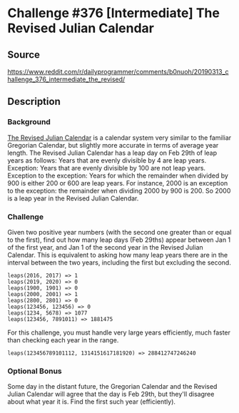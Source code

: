 # Challenge #376 [Intermediate] The Revised Julian Calendar

## Source

https://www.reddit.com/r/dailyprogrammer/comments/b0nuoh/20190313_challenge_376_intermediate_the_revised/

## Description

### Background

[The Revised Julian Calendar](https://www.timeanddate.com/calendar/revised-julian-calendar.html) is a calendar system very similar to the familiar Gregorian Calendar, but slightly more accurate in terms of average year length. The Revised Julian Calendar has a leap day on Feb 29th of leap years as follows:
Years that are evenly divisible by 4 are leap years.
Exception: Years that are evenly divisible by 100 are not leap years.
Exception to the exception: Years for which the remainder when divided by 900 is either 200 or 600 are leap years.
For instance, 2000 is an exception to the exception: the remainder when dividing 2000 by 900 is 200. So 2000 is a leap year in the Revised Julian Calendar.

### Challenge

Given two positive year numbers (with the second one greater than or equal to the first), find out how many leap days (Feb 29ths) appear between Jan 1 of the first year, and Jan 1 of the second year in the Revised Julian Calendar. This is equivalent to asking how many leap years there are in the interval between the two years, including the first but excluding the second.
```
leaps(2016, 2017) => 1
leaps(2019, 2020) => 0
leaps(1900, 1901) => 0
leaps(2000, 2001) => 1
leaps(2800, 2801) => 0
leaps(123456, 123456) => 0
leaps(1234, 5678) => 1077
leaps(123456, 7891011) => 1881475
```
For this challenge, you must handle very large years efficiently, much faster than checking each year in the range.
```
leaps(123456789101112, 1314151617181920) => 288412747246240
```
### Optional Bonus

Some day in the distant future, the Gregorian Calendar and the Revised Julian Calendar will agree that the day is Feb 29th, but they'll disagree about what year it is. Find the first such year (efficiently).